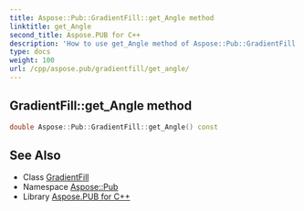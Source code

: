 ```yaml
---
title: Aspose::Pub::GradientFill::get_Angle method
linktitle: get_Angle
second_title: Aspose.PUB for C++
description: 'How to use get_Angle method of Aspose::Pub::GradientFill class in C++.'
type: docs
weight: 100
url: /cpp/aspose.pub/gradientfill/get_angle/
---
```

## GradientFill::get_Angle method




```cpp
double Aspose::Pub::GradientFill::get_Angle() const
```

## See Also

* Class [GradientFill](../)
* Namespace [Aspose::Pub](../../)
* Library [Aspose.PUB for C++](../../../)
